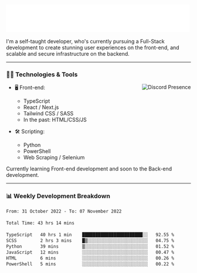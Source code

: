 <img src="assets/wave.svg" alt=":wave:" />

I'm a self-taught developer, who's currently pursuing a Full-Stack development to create stunning user experiences on the front-end, and scalable and secure infrastructure on the backend.

---

### 🧑‍💻 Technologies & Tools

<a href="https://discord.com/users/414304208649453568" target="_blank" rel="nofollow">
   <img src="https://lanyard-profile-readme.vercel.app/api/414304208649453568?idleMessage=Probably%20doing%20something%20else..." alt="Discord Presence" align="right">
</a>

- 🖥️ Front-end:

  - TypeScript
  - React / Next.js
  - Tailwind CSS / SASS
  - In the past: HTML/CSS/JS

- 🛠 Scripting:

  - Python
  - PowerShell
  - Web Scraping / Selenium

Currently learning Front-end development and soon to the Back-end development.

---

### 📊 Weekly Development Breakdown

<!-- ![ccrsxx's GitHub Stats](https://github-readme-stats.vercel.app/api?username=ccrsxx&count_private=true&theme=tokyonight) -->
<!-- ![ccrsxx's Top Langs](https://github-readme-stats.vercel.app/api/top-langs/?username=ccrsxx&hide=lua,java,html&theme=tokyonight) -->

<!--START_SECTION:waka-->

```text
From: 31 October 2022 - To: 07 November 2022

Total Time: 43 hrs 14 mins

TypeScript   40 hrs 1 min    ███████████████████████░░   92.55 %
SCSS         2 hrs 3 mins    █▒░░░░░░░░░░░░░░░░░░░░░░░   04.75 %
Python       39 mins         ▒░░░░░░░░░░░░░░░░░░░░░░░░   01.52 %
JavaScript   12 mins         ░░░░░░░░░░░░░░░░░░░░░░░░░   00.47 %
HTML         6 mins          ░░░░░░░░░░░░░░░░░░░░░░░░░   00.26 %
PowerShell   5 mins          ░░░░░░░░░░░░░░░░░░░░░░░░░   00.22 %
```

<!--END_SECTION:waka-->
